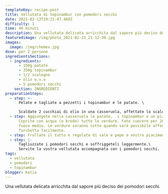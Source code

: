 ```yaml
---
templateKey: recipe-post
title: Vellutata di topinambur con pomodori secchi
date: 2021-02-13T19:21:47.468Z
difficulty: 1
time: 40 minuti
description: Una vellutata delicata arricchita dal sapore più deciso dei pomodori secchi.
featuredimage: /img/photo_2021-02-13_21-12-30.jpg
images:
  image: /img/chemex.jpg
dose: per 2 persone
ingredientsSections:
  - ingredients:
      - 150g patate
      - 350g topinambur
      - 1/2 scalogno
      - olio e.v.o
      - 5 pomodori secchi
    section: INGREDIENTI
preparationSteps:
  - step: >-
      Pelate e tagliate a pezzetti i topinambur e le patate. \

      Scaldate 2 cucchiai di olio in una casseruola, affettate lo scalogno e lasciatelo stufare per qualche minuto.
  - step: Aggiungete nella casseruola le patate,  i topinambur e un pizzico di sale.
      Coprite con acqua (o brodo) tutte le verdure. Fate cuocere per 20 minuti a
      fuoco medio. Le verdure saranno cotte quando sarà possibile affondare la
      forchetta facilmente.
  - step: Frullate il tutto e regolate di sale e pepe a vostro piacimento.
  - step: |-
      Tagliuzzate i pomodori secchi e soffriggeteli leggermente.\
      Servite la vostra vellutata accompagnata con i pomodori secchi.
tags:
  - vellutata
  - pomodori
  - topinambur
blogger: Katia
---
```

Una vellutata delicata arricchita dal sapore più deciso dei pomodori secchi.